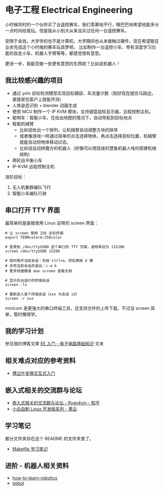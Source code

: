 # 电子工程 Electrical Engineering

小时候同村的一个伙伴买了台遥控赛车，我们羡慕地不行，眼巴巴地希望他能多分一点时间给我玩。但是我从小到大从来没买过任何一台遥控赛车。

受限于金钱，大学学的也不是计算机，大学期间也从未接触过硬件，现在希望能在业余完成这个小时候的赛车玩具梦吧。
比如制作一台遥控小车、带有深度学习功能的自走小车、机器人手臂等等，都感觉很有意思。

更进一步，我能否做一些更有意思的东西呢？比如说机器人！


## 我比较感兴趣的项目

- 通过 yolo 目标检测模型实现目标跟踪、车流量计数（刚好现在就住马路边，直接架在窗户上就能开测）
- 人体姿态识别 + blender 动画生成
- 使用 MCU 制作一个 IP KVM 模块，支持键盘鼠标显示器，远程控制主机。
- 聪明车：智能小车，在给出地图的情况下，自动导航到目标地点
- 智能机械臂
  - 比如说给出一个排列，让机械臂自动调整方块的排序
  - 或者像游戏一样通过简单的点击选择物体，再点击选择目标位置，机械臂就能自动将物体移动过去。
  - 比如说自动拼魔方的机器人（好像可以用现成的慧鱼机器人啥的搭建机械结构）
- 两轮自平衡小车
- IP-KVM 远程控制主机

进阶目标：

1. 无人机集群编队飞行
2. 智能小车编队行驶


## 串口打开 TTY 界面

最简单的是直接使用 Linux 自带的 screen 界面：

```shell
# 让 screen 使用 256 全彩终端
export TERM=xterm-256color

# 登录到 /dev/ttyUSB0 这个串口的 TTY 页面，波特率设为 115200
screen /dev/ttyUSB0 15200

# 临时离开当前会话：先按 ctrl+a，然后再按 d 键
# 杀死当前会话并退出：c-a k
# 更多快捷键请 man screen 查看文档

# 显示后台运行的终端会话
screen -ls

# 重新进入某个终端会话（xxx 为会话 id）
screen -r xxx
```

minicom 是更强大的串口终端工具，还支持文件的上传下载，不过没 screen 简单，暂时懒得学。

## 我的学习计划

参见我的博客文章 [EE 入门 - 电子电路基础知识](https://thiscute.world/posts/electrical-engineering-circuits-basics-1/) 文末


## 相关难点对应的参考资料

 - [傅立叶变换交互式入门](https://www.jezzamon.com/fourier/zh-cn.html)

## 嵌入式相关的交流群与论坛

- [嵌入式相关的交流群与论坛 - Ryan4yin - 知乎](https://www.zhihu.com/question/352385472/answer/2921790194)
- [小白自制 Linux 开发板系列 - 墨云](https://www.cnblogs.com/twzy/category/1969114.html)

## 学习笔记

都分文件夹存在这个 README 的文件夹里了。

- [Makefile 学习笔记](https://github.com/ryan4yin/video2ascii-c/blob/master/Makefile)

## 进阶 - 机器人相关资料

- [how-to-learn-robotics](https://github.com/qqfly/how-to-learn-robotics)
- [gobot](https://github.com/hybridgroup/gobot)

